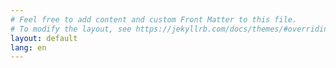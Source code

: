 ```yaml
---
# Feel free to add content and custom Front Matter to this file.
# To modify the layout, see https://jekyllrb.com/docs/themes/#overriding-theme-defaults
layout: default
lang: en
---
```

<center>
    <img src="" />
    <br/><br/>
</center>



